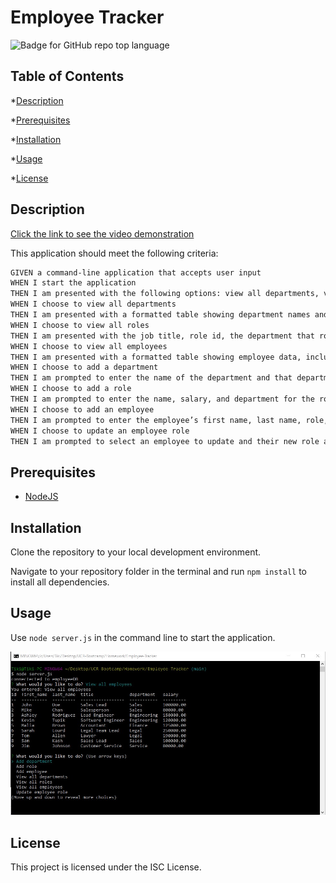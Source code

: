 # Employee Tracker
![Badge for GitHub repo top language](https://img.shields.io/static/v1?label=License&message=ISC&color=brightgreen)

## Table of Contents

*[Description](#description)

*[Prerequisites](#prerequisites)

*[Installation](#installation)

*[Usage](#usage)

*[License](#license)

## Description

[Click the link to see the video demonstration](https://watch.screencastify.com/v/SXsoGdkTd9M5XeQ8H076)

This application should meet the following criteria:

```md
GIVEN a command-line application that accepts user input
WHEN I start the application
THEN I am presented with the following options: view all departments, view all roles, view all employees, add a department, add a role, add an employee, and update an employee role
WHEN I choose to view all departments
THEN I am presented with a formatted table showing department names and department ids
WHEN I choose to view all roles
THEN I am presented with the job title, role id, the department that role belongs to, and the salary for that role
WHEN I choose to view all employees
THEN I am presented with a formatted table showing employee data, including employee ids, first names, last names, job titles, departments, salaries, and managers that the employees report to
WHEN I choose to add a department
THEN I am prompted to enter the name of the department and that department is added to the database
WHEN I choose to add a role
THEN I am prompted to enter the name, salary, and department for the role and that role is added to the database
WHEN I choose to add an employee
THEN I am prompted to enter the employee’s first name, last name, role, and manager, and that employee is added to the database
WHEN I choose to update an employee role
THEN I am prompted to select an employee to update and their new role and this information is updated in the database 
```

## Prerequisites
* [NodeJS](https://nodejs.org/)

## Installation

Clone the repository to your local development environment.

Navigate to your repository folder in the terminal and run `npm install` to install all dependencies.

## Usage

Use `node server.js` in the command line to start the application.

![screencap of landing page](./Assets/screenshot.jpg)




## License

This project is licensed under the ISC License.



